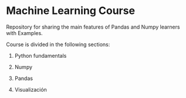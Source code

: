 # Machine Learning Course

Repository for sharing the main features of Pandas and Numpy learners with Examples.

Course is divided in the following sections:

1. Python fundamentals

2. Numpy 

3. Pandas

4. Visualización

